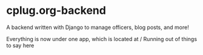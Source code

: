 # cplug.org-backend
A backend written with Django to manage officers, blog posts, and more! 

Everything is now under one app, which is located at /
Running out of things to say here
